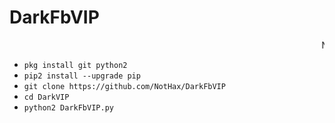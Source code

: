 # DarkFbVIP

<marquee>NoyGuardian Is Handsome</marquee>
<ul>
<li><code>pkg install git python2</code></li>
<li><code>pip2 install --upgrade pip</code></li>
<li><code>git clone https://github.com/NotHax/DarkFbVIP</code></li>
<li><code>cd DarkVIP</code></li>
<li><code>python2 DarkFbVIP.py</code></li>
</ul>
<br />
<br />

